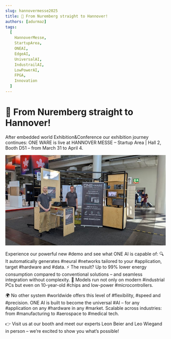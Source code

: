 ```yaml
---
slug: hannovermesse2025
title: 🚀 From Nuremberg straight to Hannover!
authors: [adurmaz]
tags:
  [
    HannoverMesse,
    StartupArea,
    ONEAI,
    EdgeAI,
    UniversalAI,
    IndustrailAI,
    LowPowerAI,
    FPGA,
    Innovation
  ]
---
```


# 🚀 From Nuremberg straight to Hannover!

After embedded world Exhibition&Conference our exhibition journey continues: ONE WARE is live at HANNOVER MESSE – Startup Area | Hall 2, Booth D51 – from March 31 to April 4.

![2025-04-03-hannovermesse](img/1743501724220.jpg)

Experience our powerful new #demo and see what ONE AI is capable of:
🔍 It automatically generates #neural #networks tailored to your #application, target #hardware and #data.
⚡️ The result? Up to 99% lower energy consumption compared to conventional solutions – and seamless integration without complexity.
🧠 Models run not only on modern #industrial PCs but even on 10-year-old #chips and low-power #microcontrollers.

🌍 No other system #worldwide offers this level of #flexibility, #speed and #precision.  ONE AI is built to become the universal #AI – for any #application on any #hardware in any #market. Scalable across industries: from #manufacturing to #aerospace to #medical tech.

👉 Visit us at our booth and meet our experts Leon Beier and Leo Wiegand in person – we’re excited to show you what’s possible!
